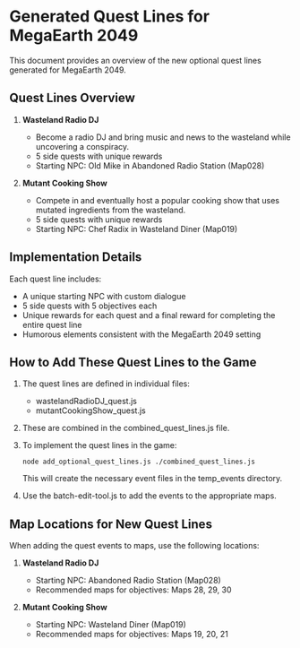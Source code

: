 # Generated Quest Lines for MegaEarth 2049

This document provides an overview of the new optional quest lines generated for MegaEarth 2049.

## Quest Lines Overview

1. **Wasteland Radio DJ**
   - Become a radio DJ and bring music and news to the wasteland while uncovering a conspiracy.
   - 5 side quests with unique rewards
   - Starting NPC: Old Mike in Abandoned Radio Station (Map028)

2. **Mutant Cooking Show**
   - Compete in and eventually host a popular cooking show that uses mutated ingredients from the wasteland.
   - 5 side quests with unique rewards
   - Starting NPC: Chef Radix in Wasteland Diner (Map019)

## Implementation Details

Each quest line includes:
- A unique starting NPC with custom dialogue
- 5 side quests with 5 objectives each
- Unique rewards for each quest and a final reward for completing the entire quest line
- Humorous elements consistent with the MegaEarth 2049 setting

## How to Add These Quest Lines to the Game

1. The quest lines are defined in individual files:
   - wastelandRadioDJ_quest.js
   - mutantCookingShow_quest.js

2. These are combined in the combined_quest_lines.js file.

3. To implement the quest lines in the game:
   ```
   node add_optional_quest_lines.js ./combined_quest_lines.js
   ```
   This will create the necessary event files in the temp_events directory.

4. Use the batch-edit-tool.js to add the events to the appropriate maps.

## Map Locations for New Quest Lines

When adding the quest events to maps, use the following locations:

1. **Wasteland Radio DJ**
   - Starting NPC: Abandoned Radio Station (Map028)
   - Recommended maps for objectives: Maps 28, 29, 30

2. **Mutant Cooking Show**
   - Starting NPC: Wasteland Diner (Map019)
   - Recommended maps for objectives: Maps 19, 20, 21


